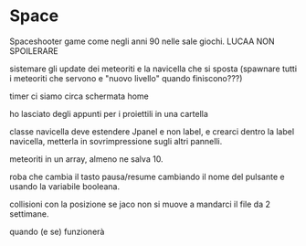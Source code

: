 # Space

Spaceshooter game come negli anni 90 nelle sale giochi.
LUCAA NON SPOILERARE

sistemare gli update dei meteoriti e la navicella che si sposta (spawnare tutti i meteoriti che servono e "nuovo livello" quando finiscono???)


timer     ci siamo circa
schermata home

ho lasciato degli appunti per i proiettili in una cartella

classe navicella deve estendere Jpanel e non label, e crearci dentro la label navicella, metterla in sovrimpressione sugli altri pannelli.

meteoriti in un array, almeno ne salva 10.

roba che cambia il tasto pausa/resume cambiando il nome del pulsante e usando la variabile booleana.

collisioni con la posizione se jaco non si muove a mandarci il file da 2 settimane. 











quando (e se) funzionerà 
 

